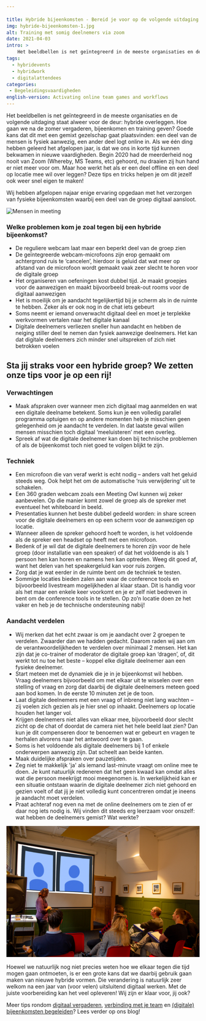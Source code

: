 ```yaml
---

title: Hybride bijeenkomsten - Bereid je voor op de volgende uitdaging in het vergaderen
img: hybride-bijeenkomsten-1.jpg
alt: Training met somig deelnemers via zoom
date: 2021-04-03
intro: >
    Het beeldbellen is net geïntegreerd in de meeste organisaties en de volgende uitdaging staat alweer voor de deur: hybride overleggen. Hoe gaan we na de zomer vergaderen, bijeenkomen en training geven? Goede kans dat dit met een gemixt gezelschap gaat plaatsvinden: een deel van de mensen is fysiek aanwezig, een ander deel logt online in. Als we één ding hebben geleerd het afgelopen jaar, is dat we ons in korte tijd kunnen bekwamen in nieuwe vaardigheden.
tags: 
  - hybridevents
  - hybridwork
  - digitalattendees
categories:
 - Begeleidingsvaardigheden
english-version: Activating online team games and workflows
---
```


Het beeldbellen is net geïntegreerd in de meeste organisaties en de volgende uitdaging staat alweer voor de deur: hybride overleggen. Hoe gaan we na de zomer vergaderen, bijeenkomen en training geven? Goede kans dat dit met een gemixt gezelschap gaat plaatsvinden: een deel van de mensen is fysiek aanwezig, een ander deel logt online in. Als we één ding hebben geleerd het afgelopen jaar, is dat we ons in korte tijd kunnen bekwamen in nieuwe vaardigheden. Begin 2020 had de meerderheid nog nooit van Zoom (Whereby, MS Teams, etc)  gehoord, nu draaien zij hun hand er niet meer voor om. Maar hoe werkt het als er een deel offline en een deel op locatie mee wil over leggen? Deze tips en tricks helpen je om dit jezelf ook weer snel eigen te maken!

Wij hebben afgelopen najaar enige ervaring opgedaan met het verzorgen van fysieke bijeenkomsten waarbij een deel van de groep digitaal aansloot.

![Mensen in meeting](./hybride-bijeenkomsten-2.png)

### Welke problemen kom je zoal tegen bij een hybride bijeenkomst?

* De reguliere webcam laat maar een beperkt deel van de groep zien
* De geïntegreerde webcam-microfoons zijn erop gemaakt om achtergrond ruis te ‘cancelen’, hierdoor is geluid dat wat meer op afstand van de microfoon wordt gemaakt vaak zeer slecht te horen voor de digitale groep
* Het organiseren van oefeningen kost dubbel tijd. Je maakt groepjes voor de aanwezigen en maakt bijvoorbeeld break-out rooms voor de digitaal aanwezigen
* Het is moeilijk om je aandacht tegelijkertijd bij je scherm als in de ruimte te hebben. Zeker als er ook nog in de chat iets gebeurt
* Soms neemt er iemand onverwacht digitaal deel en moet je terplekke werkvormen vertalen naar het digitale kanaal
* Digitale deelnemers verliezen sneller hun aandacht en hebben de neiging stiller deel te nemen dan fysiek aanwezige deelnemers. Het kan dat digitale deelnemers zich minder snel uitspreken of zich niet betrokken voelen

## Sta jij straks voor een hybride groep? **We zetten onze tips voor je op een rij!**

### Verwachtingen

* Maak afspraken over wanneer men zich digitaal mag aanmelden en wat een digitale deelname betekent. Soms kun je een volledig parallel programma optuigen en op andere momenten heb je misschien geen gelegenheid om je aandacht te verdelen. In dat laatste geval willen mensen misschien toch digitaal ‘meeluisteren’ met een overleg.
* Spreek af wat de digitale deelnemer kan doen bij technische problemen of als de bijeenkomst toch niet goed te volgen blijkt te zijn.

### Techniek

* Een microfoon die van veraf werkt is echt nodig – anders valt het geluid steeds weg. Ook helpt het om de automatische ‘ruis verwijdering’ uit te schakelen.
* Een 360 graden webcam zoals een Meeting Owl kunnen wij zeker aanbevelen. Op die manier komt zowel de groep als de spreker met eventueel het whiteboard in beeld.
* Presentaties kunnen het beste dubbel gedeeld worden: in share screen voor de digitale deelnemers en op een scherm voor de aanwezigen op locatie.
* Wanneer alleen de spreker gehoord hoeft te worden, is het voldoende als de spreker een headset op heeft met een microfoon.
* Bedenk of je wil dat de digitale deelnemers te horen zijn voor de hele groep (door installatie van een speaker) of dat het voldoende is als 1 persoon hen kan horen en namens hen kan optreden. Weeg dit goed af, want het delen van het speakergeluid kan voor ruis zorgen.
* Zorg dat je wat eerder in de ruimte bent om de techniek te testen.
* Sommige locaties bieden zalen aan waar de conference tools en bijvoorbeeld livestream mogelijkheden al klaar staan. Dit is handig voor als het maar een enkele keer voorkomt en je er zelf niet bedreven in bent om de conference tools in te stellen. Op zo’n locatie doen ze het vaker en heb je de technische ondersteuning nabij!

### Aandacht verdelen

* Wij merken dat het echt zwaar is om je aandacht over 2 groepen te verdelen. Zwaarder dan we hadden gedacht. Daarom raden wij aan om de verantwoordelijkheden te verdelen over minimaal 2 mensen. Het kan zijn dat je co-trainer of moderator de digitale groep kan ‘dragen’, of, dit werkt tot nu toe het beste – koppel elke digitale deelnemer aan een fysieke deelnemer.
* Start meteen met de dynamiek die je in je bijeenkomst wil hebben. Vraag deelnemers bijvoorbeeld om met elkaar uit te wisselen over een stelling of vraag en zorg dat daarbij de digitale deelnemers meteen goed aan bod komen. In de eerste 10 minuten zet je de toon.
* Laat digitale deelnemers met een vraag of inbreng niet lang wachten – zij voelen zich gezien als je hier snel op inhaakt. Deelnemers op locatie houden het langer vol.
* Krijgen deelnemers niet alles van elkaar mee, bijvoorbeeld door slecht zicht op de chat of doordat de camera niet het hele beeld laat zien? Dan kun je dit compenseren door te benoemen wat er gebeurt en vragen te herhalen alvorens naar het antwoord over te gaan.
* Soms is het voldoende als digitale deelnemers bij 1 of enkele onderwerpen aanwezig zijn. Dat scheelt aan beide kanten.
* Maak duidelijke afspraken over pauzetijden.
* Zeg niet te makkelijk 'ja' als iemand last-minute vraagt om online mee te doen. Je kunt natuurlijk redeneren dat het geen kwaad kan omdat alles wat die persoon meekrijgt mooi meegenomen is. In werkelijkheid kan er een situatie ontstaan waarin de digitale deelnemer zich niet gehoord en gezien voelt of dat jij je niet volledig kunt concentreren omdat je ineens je aandacht moet verdelen.
* Praat achteraf nog even na met de online deelnemers om te zien of er daar nog iets nodig is. Wij vinden dit steeds erg leerzaam voor onszelf: wat hebben de deelnemers gemist? Wat werkte?

![](./hybride-bijeenkomsten-3.png)

 Hoewel we natuurlijk nog niet precies weten hoe we elkaar tegen die tijd mogen gaan ontmoeten, is er een grote kans dat we daarbij gebruik gaan maken van nieuwe hybride vormen. Die verandering is natuurlijk zeer welkom na een jaar van (voor velen) uitsluitend digitaal werken. Met de juiste voorbereiding kan het veel opleveren! Wij zijn er klaar voor, jij ook?

Meer tips rondom [digitaal vergaderen](https://yeptrainingen.nl/dos-en-donts-digitale-vergaderingen/), [verbinding met je team](https://yeptrainingen.nl/hoe-behoud-je-het-teamgevoel-als-niemand-op-kantoor-werkt/) en [(digitale) bijeenkomsten begeleiden](https://yeptrainingen.nl/succesvol-voor-de-groep/)? Lees verder op ons blog!
